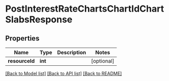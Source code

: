 # PostInterestRateChartsChartIdChartSlabsResponse

## Properties
Name | Type | Description | Notes
------------ | ------------- | ------------- | -------------
**resourceId** | **int** |  | [optional] 

[[Back to Model list]](../../README.md#documentation-for-models) [[Back to API list]](../../README.md#documentation-for-api-endpoints) [[Back to README]](../../README.md)

